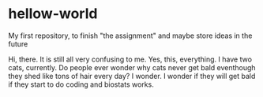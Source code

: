# hellow-world
My first repository, to finish "the assignment" and maybe store ideas in the future

Hi, there. It is still all very confusing to me. Yes, this, everything. 
I have two cats, currently. Do people ever wonder why cats never get bald eventhough they shed like tons of hair every day? I wonder. I wonder if they will get bald if they start to do coding and biostats works.
